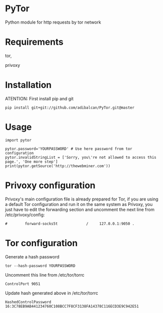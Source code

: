 PyTor
=========

Python module for http requests by tor network

Requirements
=========
tor,

privoxy

Installation
=========
ATENTION: First install pip and git

	pip install git+git://github.com/adibalcan/PyTor.git@master

Usage
=========
	import pytor

	pytor.password='YOURPASSWORD' # Use here password from tor configuration
	pytor.invalidStringList = ['Sorry, you\'re not allowed to access this page.', 'One more step'] 
	print(pytor.getSource('http://thewebminer.com'))

Privoxy configuration
=========
Privoxy's main configuration file is already prepared for Tor, if you are using a default Tor configuration and run it on the same system as Privoxy, you just have to edit the forwarding section and uncomment the next line from /etc/privoxy/config:

	#        forward-socks5t             /     127.0.0.1:9050 .

Tor configuration
=========
Generate a hash password

	tor --hash-password YOURPASSWORD

Uncomment this line from /etc/tor/torrc

	ControlPort 9051

Update hash generated above in /etc/tor/torrc

	HashedControlPassword 16:3C78EB9AB441234760C108BCC7F8CF3138FA14378C116ECD3E9C942E51





